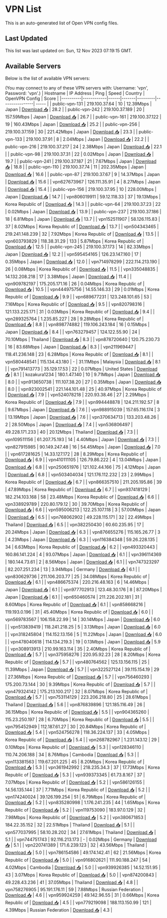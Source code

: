 # VPN List

This is an auto-generated list of Open VPN config files.

## Last Updated

This list was last updated on: Sun, 12 Nov 2023 07:19:15 GMT.

## Available Servers

Below is the list of available VPN servers:

(You may connect to any of these VPN servers with: Username: 'vpn', Password: 'vpn'.)
| Hostname | IP Address | Ping | Speed | Country | OpenVPN Config | Score |
|----------|------------|------|-------|---------|----------------| ----- |
| public-vpn-131 | 219.100.37.64 | 10 | 12.39Mbps | Japan | [Download 📥](./configs/server_0_JP.ovpn) | 28.2 |
| public-vpn-242 | 219.100.37.189 | 20 | 157.59Mbps | Japan | [Download 📥](./configs/server_1_JP.ovpn) | 26.7 |
| public-vpn-161 | 219.100.37.122 | 19 | 160.43Mbps | Japan | [Download 📥](./configs/server_2_JP.ovpn) | 25.2 |
| public-vpn-256 | 219.100.37.159 | 30 | 221.42Mbps | Japan | [Download 📥](./configs/server_3_JP.ovpn) | 23.3 |
| public-vpn-133 | 219.100.37.91 | 8 | 2.04Mbps | Japan | [Download 📥](./configs/server_4_JP.ovpn) | 22.2 |
| public-vpn-216 | 219.100.37.217 | 24 | 2.38Mbps | Japan | [Download 📥](./configs/server_5_JP.ovpn) | 22.1 |
| public-vpn-98 | 219.100.37.31 | 22 | 0.02Mbps | Japan | [Download 📥](./configs/server_6_JP.ovpn) | 19.7 |
| public-vpn-241 | 219.100.37.187 | 21 | 7.67Mbps | Japan | [Download 📥](./configs/server_7_JP.ovpn) | 18.8 |
| public-vpn-110 | 219.100.37.74 | 11 | 202.35Mbps | Japan | [Download 📥](./configs/server_8_JP.ovpn) | 16.6 |
| public-vpn-87 | 219.100.37.67 | 9 | 14.37Mbps | Japan | [Download 📥](./configs/server_9_JP.ovpn) | 15.6 |
| vpn627673967 | 126.111.35.91 | 4 | 8.27Mbps | Japan | [Download 📥](./configs/server_10_JP.ovpn) | 15.4 |
| public-vpn-156 | 219.100.37.95 | 10 | 228.00Mbps | Japan | [Download 📥](./configs/server_11_JP.ovpn) | 14.7 |
| vpn806019911 | 59.12.118.33 | 37 | 19.13Mbps | Korea Republic of | [Download 📥](./configs/server_12_KR.ovpn) | 14.3 |
| public-vpn-64 | 219.100.37.23 | 22 | 0.02Mbps | Japan | [Download 📥](./configs/server_13_JP.ovpn) | 13.9 |
| public-vpn-237 | 219.100.37.186 | 18 | 6.81Mbps | Japan | [Download 📥](./configs/server_14_JP.ovpn) | 13.7 |
| vpn152511907 | 58.126.115.83 | 37 | 8.02Mbps | Korea Republic of | [Download 📥](./configs/server_15_KR.ovpn) | 13.7 |
| vpn504343465 | 219.241.148.239 | 32 | 7.92Mbps | Korea Republic of | [Download 📥](./configs/server_16_KR.ovpn) | 13.5 |
| vpn603793829 | 118.38.31.29 | 133 | 5.87Mbps | Korea Republic of | [Download 📥](./configs/server_17_KR.ovpn) | 12.5 |
| public-vpn-245 | 219.100.37.173 | 14 | 82.33Mbps | Japan | [Download 📥](./configs/server_18_JP.ovpn) | 12.2 |
| vpn595454165 | 126.23.147.160 | 17 | 0.35Mbps | Japan | [Download 📥](./configs/server_19_JP.ovpn) | 12.0 |
| vpn714978299 | 222.114.213.190 | 26 | 0.08Mbps | Korea Republic of | [Download 📥](./configs/server_20_KR.ovpn) | 11.5 |
| vpn335048835 | 14.132.208.218 | 17 | 3.38Mbps | Japan | [Download 📥](./configs/server_21_JP.ovpn) | 11.4 |
| vpn909782197 | 175.205.171.16 | 26 | 0.04Mbps | Korea Republic of | [Download 📥](./configs/server_22_KR.ovpn) | 10.5 |
| vpn444975756 | 14.55.146.33 | 29 | 0.01Mbps | Korea Republic of | [Download 📥](./configs/server_23_KR.ovpn) | 9.9 |
| vpn689677231 | 123.248.101.65 | 53 | 7.16Mbps | Korea Republic of | [Download 📥](./configs/server_24_KR.ovpn) | 9.5 |
| vpn820798316 | 121.133.225.171 | 31 | 0.03Mbps | Korea Republic of | [Download 📥](./configs/server_25_KR.ovpn) | 9.4 |
| vpn289325764 | 1.235.85.227 | 28 | 9.28Mbps | Korea Republic of | [Download 📥](./configs/server_26_KR.ovpn) | 8.8 |
| vpn898774882 | 119.106.243.184 | 16 | 0.15Mbps | Japan | [Download 📥](./configs/server_27_JP.ovpn) | 8.4 |
| vpn763279457 | 124.122.55.90 | 24 | 70.10Mbps | Thailand | [Download 📥](./configs/server_28_TH.ovpn) | 8.3 |
| vpn878720640 | 120.75.230.73 | 16 | 83.68Mbps | Japan | [Download 📥](./configs/server_29_JP.ovpn) | 8.3 |
| vpn211969447 | 118.41.236.148 | 23 | 6.28Mbps | Korea Republic of | [Download 📥](./configs/server_30_KR.ovpn) | 8.1 |
| vpn580448541 | 115.134.43.180 | - | 31.11Mbps | Malaysia | [Download 📥](./configs/server_31_MY.ovpn) | 8.1 |
| vpn791413773 | 35.129.17.53 | 22 | 0.07Mbps | United States | [Download 📥](./configs/server_32_US.ovpn) | 8.1 |
| kozakura1234 | 180.1.47.140 | 10 | 9.71Mbps | Japan | [Download 📥](./configs/server_33_JP.ovpn) | 8.0 |
| vpn913650738 | 111.107.38.20 | 27 | 0.35Mbps | Japan | [Download 📥](./configs/server_34_JP.ovpn) | 8.0 |
| vpn923002541 | 221.144.101.48 | 25 | 40.97Mbps | Korea Republic of | [Download 📥](./configs/server_35_KR.ovpn) | 7.9 |
| vpn524078218 | 220.93.38.46 | 27 | 2.29Mbps | Korea Republic of | [Download 📥](./configs/server_36_KR.ovpn) | 7.9 |
| vpn994448878 | 124.211.192.57 | 8 | 9.67Mbps | Japan | [Download 📥](./configs/server_37_JP.ovpn) | 7.6 |
| vpn988915039 | 157.65.116.174 | 3 | 13.19Mbps | Japan | [Download 📥](./configs/server_38_JP.ovpn) | 7.6 |
| vpn370634713 | 133.203.48.26 | 2 | 28.50Mbps | Japan | [Download 📥](./configs/server_39_JP.ovpn) | 7.4 |
| vpn536806497 | 49.228.171.233 | 40 | 20.12Mbps | Thailand | [Download 📥](./configs/server_40_TH.ovpn) | 7.3 |
| vpn109511156 | 61.207.75.193 | 14 | 4.40Mbps | Japan | [Download 📥](./configs/server_41_JP.ovpn) | 7.3 |
| vpn827915985 | 90.149.247.48 | 16 | 54.45Mbps | Japan | [Download 📥](./configs/server_42_JP.ovpn) | 7.0 |
| vpn617281625 | 14.33.127.172 | 28 | 8.29Mbps | Korea Republic of | [Download 📥](./configs/server_43_KR.ovpn) | 6.9 |
| vpn410111105 | 126.79.86.222 | 4 | 13.04Mbps | Japan | [Download 📥](./configs/server_44_JP.ovpn) | 6.8 |
| vpn250651976 | 121.102.44.166 | 75 | 4.12Mbps | Japan | [Download 📥](./configs/server_45_JP.ovpn) | 6.8 |
| vpn503404034 | 121.176.112.232 | 23 | 2.99Mbps | Korea Republic of | [Download 📥](./configs/server_46_KR.ovpn) | 6.7 |
| vpn866357510 | 211.205.195.86 | 39 | 47.89Mbps | Korea Republic of | [Download 📥](./configs/server_47_KR.ovpn) | 6.7 |
| vpn937418129 | 182.214.103.168 | 58 | 23.48Mbps | Korea Republic of | [Download 📥](./configs/server_48_KR.ovpn) | 6.6 |
| vpn338929789 | 220.80.179.12 | 30 | 39.70Mbps | Korea Republic of | [Download 📥](./configs/server_49_KR.ovpn) | 6.6 |
| vpn595006213 | 122.25.107.118 | 3 | 57.00Mbps | Japan | [Download 📥](./configs/server_50_JP.ovpn) | 6.5 |
| vpn768062902 | 49.228.115.171 | 32 | 22.49Mbps | Thailand | [Download 📥](./configs/server_51_TH.ovpn) | 6.5 |
| vpn382250430 | 60.60.235.95 | 17 | 20.24Mbps | Japan | [Download 📥](./configs/server_52_JP.ovpn) | 6.3 |
| vpn876655276 | 115.165.26.77 | 3 | 4.23Mbps | Japan | [Download 📥](./configs/server_53_JP.ovpn) | 6.3 |
| vpn116384348 | 59.26.228.135 | 34 | 6.63Mbps | Korea Republic of | [Download 📥](./configs/server_54_KR.ovpn) | 6.2 |
| vpn493320443 | 160.86.141.224 | 4 | 93.07Mbps | Japan | [Download 📥](./configs/server_55_JP.ovpn) | 6.1 |
| vpn396114369 | 180.144.73.61 | 2 | 8.56Mbps | Japan | [Download 📥](./configs/server_56_JP.ovpn) | 6.1 |
| vpn747323297 | 82.207.251.234 | 13 | 3.94Mbps | Germany | [Download 📥](./configs/server_57_DE.ovpn) | 6.1 |
| vpn830629736 | 211.106.203.77 | 25 | 34.08Mbps | Korea Republic of | [Download 📥](./configs/server_58_KR.ovpn) | 6.1 |
| vpn486675374 | 220.216.48.163 | 6 | 14.46Mbps | Japan | [Download 📥](./configs/server_59_JP.ovpn) | 6.1 |
| vpn977702913 | 123.48.30.176 | 8 | 87.20Mbps | Japan | [Download 📥](./configs/server_60_JP.ovpn) | 6.1 |
| vpn650460574 | 211.226.202.181 | 31 | 8.60Mbps | Korea Republic of | [Download 📥](./configs/server_61_KR.ovpn) | 6.1 |
| vpn858668216 | 119.193.0.196 | 31 | 45.40Mbps | Korea Republic of | [Download 📥](./configs/server_62_KR.ovpn) | 6.0 |
| vpn569783567 | 106.158.22.99 | 14 | 30.14Mbps | Japan | [Download 📥](./configs/server_63_JP.ovpn) | 6.0 |
| vpn513839419 | 118.241.218.25 | 5 | 3.13Mbps | Japan | [Download 📥](./configs/server_64_JP.ovpn) | 6.0 |
| vpn318245804 | 114.152.13.156 | 5 | 11.22Mbps | Japan | [Download 📥](./configs/server_65_JP.ovpn) | 6.0 |
| vpn478040618 | 114.134.219.3 | 19 | 0.13Mbps | Japan | [Download 📥](./configs/server_66_JP.ovpn) | 5.9 |
| vpn308913913 | 210.99.163.114 | 35 | 2.40Mbps | Korea Republic of | [Download 📥](./configs/server_67_KR.ovpn) | 5.7 |
| vpn375958276 | 220.95.92.23 | 28 | 8.20Mbps | Korea Republic of | [Download 📥](./configs/server_68_KR.ovpn) | 5.7 |
| vpn480764562 | 125.13.156.115 | 25 | 11.39Mbps | Japan | [Download 📥](./configs/server_69_JP.ovpn) | 5.7 |
| vpn322527124 | 39.115.154.19 | 29 | 27.36Mbps | Korea Republic of | [Download 📥](./configs/server_70_KR.ovpn) | 5.7 |
| vpn756460293 | 175.200.73.144 | 30 | 9.39Mbps | Korea Republic of | [Download 📥](./configs/server_71_KR.ovpn) | 5.7 |
| vpn479324142 | 175.213.100.217 | 32 | 8.07Mbps | Korea Republic of | [Download 📥](./configs/server_72_KR.ovpn) | 5.7 |
| vpn753114129 | 223.206.218.80 | 25 | 28.61Mbps | Thailand | [Download 📥](./configs/server_73_TH.ovpn) | 5.6 |
| vpn876839896 | 121.185.116.49 | 26 | 36.15Mbps | Korea Republic of | [Download 📥](./configs/server_74_KR.ovpn) | 5.5 |
| vpn904365260 | 115.23.250.197 | 28 | 6.70Mbps | Korea Republic of | [Download 📥](./configs/server_75_KR.ovpn) | 5.5 |
| vpn795452949 | 112.187.61.27 | 30 | 20.84Mbps | Korea Republic of | [Download 📥](./configs/server_76_KR.ovpn) | 5.4 |
| vpn524756278 | 118.36.224.137 | 33 | 4.05Mbps | Korea Republic of | [Download 📥](./configs/server_77_KR.ovpn) | 5.4 |
| vpn268782967 | 1.231.143.12 | 29 | 0.10Mbps | Korea Republic of | [Download 📥](./configs/server_78_KR.ovpn) | 5.3 |
| vpn128346110 | 110.74.206.188 | 34 | 8.76Mbps | Cambodia | [Download 📥](./configs/server_79_KH.ovpn) | 5.3 |
| vpn113381563 | 119.67.201.225 | 45 | 8.20Mbps | Korea Republic of | [Download 📥](./configs/server_80_KR.ovpn) | 5.3 |
| vpn361942992 | 218.235.34.3 | 37 | 17.73Mbps | Korea Republic of | [Download 📥](./configs/server_81_KR.ovpn) | 5.3 |
| vpn939373345 | 61.73.8.167 | 37 | 7.07Mbps | Korea Republic of | [Download 📥](./configs/server_82_KR.ovpn) | 5.2 |
| vpn586126155 | 14.56.135.144 | 37 | 7.71Mbps | Korea Republic of | [Download 📥](./configs/server_83_KR.ovpn) | 5.2 |
| vpn174240024 | 39.126.199.254 | 51 | 6.79Mbps | Korea Republic of | [Download 📥](./configs/server_84_KR.ovpn) | 5.2 |
| vpn835280998 | 1.176.241.235 | 44 | 1.65Mbps | Korea Republic of | [Download 📥](./configs/server_85_KR.ovpn) | 5.2 |
| vpn119753090 | 183.97.0.129 | 32 | 7.98Mbps | Korea Republic of | [Download 📥](./configs/server_86_KR.ovpn) | 5.2 |
| vpn380671853 | 184.22.35.152 | 32 | 22.51Mbps | Thailand | [Download 📥](./configs/server_87_TH.ovpn) | 5.1 |
| vpn577037995 | 58.10.28.202 | 34 | 27.61Mbps | Thailand | [Download 📥](./configs/server_88_TH.ovpn) | 5.1 |
| vpn744751743 | 92.116.213.173 | - | 0.02Mbps | Germany | [Download 📥](./configs/server_89_DE.ovpn) | 5.1 |
| vpn220741389 | 171.6.239.123 | 32 | 43.56Mbps | Thailand | [Download 📥](./configs/server_90_TH.ovpn) | 5.0 |
| vpn786154586 | 49.174.142.41 | 62 | 21.56Mbps | Korea Republic of | [Download 📥](./configs/server_91_KR.ovpn) | 5.0 |
| vpn916802621 | 111.90.188.247 | 54 | 4.02Mbps | Cambodia | [Download 📥](./configs/server_92_KH.ovpn) | 5.0 |
| vpn939926385 | 14.52.151.95 | 43 | 3.07Mbps | Korea Republic of | [Download 📥](./configs/server_93_KR.ovpn) | 5.0 |
| vpn874200843 | 49.228.43.236 | 41 | 37.05Mbps | Thailand | [Download 📥](./configs/server_94_TH.ovpn) | 4.8 |
| vpn758276905 | 95.191.176.11 | 59 | 7.88Mbps | Russian Federation | [Download 📥](./configs/server_95_RU.ovpn) | 4.6 |
| vpn959924259 | 49.142.96.55 | 31 | 0.66Mbps | Korea Republic of | [Download 📥](./configs/server_96_KR.ovpn) | 4.5 |
| vpn779219098 | 188.113.150.99 | 121 | 4.39Mbps | Russian Federation | [Download 📥](./configs/server_97_RU.ovpn) | 4.3 |
